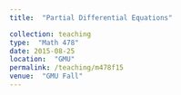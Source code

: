 ```yaml
---
title:  "Partial Differential Equations"

collection: teaching
type:  "Math 478"
date: 2015-08-25
location:  "GMU"
permalink: /teaching/m478f15
venue:  "GMU Fall"
---
```

